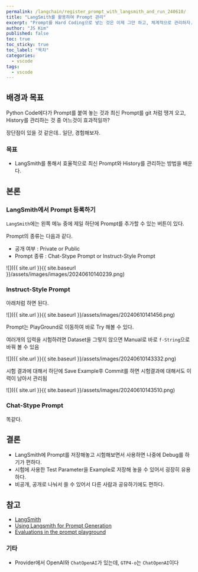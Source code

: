 ```yaml
---
permalink: /langchain/register_prompt_with_langsmith_and_run_240610/
title: "LangSmith를 활용하여 Prompt 관리"
excerpt: "Prompt를 Hard Coding으로 넣는 것은 이제 그만 하고, 체계적으로 관리하자."
author: "JS Kim"
published: false
toc: true
toc_sticky: true
toc_label: "목차"
categories:
  - vscode
tags:
  - vscode
---
```


## 배경과 목표

Python Code에다가 Prompt를 붙여 놓는 것과 최신 Prompt를 git 처럼 땡겨 오고, History를 관리하는 것 중 어느것이 효과적일까?

장단점이 있을 것 같은데.. 일단, 경험해보자.

### 목표

- LangSmith를 통해서 효율적으로 최신 Prompt와 History를 관리하는 방법을 배운다.

## 본론

### LangSmith에서 Prompt 등록하기

`LangSmith`에는 왼쪽 메뉴 중에 제일 하단에 Prompt를 추가할 수 있는 버튼이 있다.

Prompt의 종류는 다음과 같다.

- 공개 여부 : Private or Public
- Prompt 종류 : Chat-Stype Prompt or Instruct-Style Prompt

![]({{ site.url }}{{ site.baseurl }}/assets/images/images/20240610140239.png)

### Instruct-Style Prompt

아래처럼 하면 된다.

![]({{ site.url }}{{ site.baseurl }}/assets/images/20240610141456.png)

Prompt는 PlayGround로 이동하여 바로 Try 해볼 수 있다.

여러개의 입력을 시험하려면 Dataset을 그렇지 않으면 Manual로 바로 `f-String`으로 바꿔 볼 수 있음

![]({{ site.url }}{{ site.baseurl }}/assets/images/20240610143332.png)

시험 결과에 대해서 하단에 Save Example후 Commit를 하면 시험결과에 대해서도 이력이 남아서 관리됨

![]({{ site.url }}{{ site.baseurl }}/assets/images/20240610143510.png)

### Chat-Stype Prompt

똑같다.

## 결론

- LangSmith에 Prompt를 저장해놓고 시험해보면서 사용하면 나중에 Debug를 하기가 편하다.
- 시험에 사용한 Test Parameter을 Example로 저장해 놓을 수 있어서 굉장히 유용하다.
- 비공개, 공개로 나눠서 쓸 수 있어서 다른 사람과 공유하기에도 편하다.

## 참고

- [LangSmith](https://www.langchain.com/langsmith)
- [Using Langsmith for Prompt Generation](https://www.youtube.com/watch?v=fzYUudv4g70)
- [Evaluations in the prompt playground](https://www.youtube.com/watch?v=IJxI-4YdySE)

### 기타

- Provider에서 OpenAI와 `ChatOpenAI`가 있는데, `GTP4-o`는 `ChatOpenAI`이다
